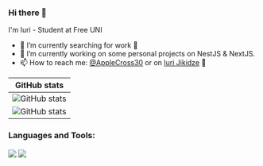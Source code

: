 ### Hi there 👋

<!--
**ijiki16/ijiki16** is a ✨ _special_ ✨ repository because its `README.md` (this file) appears on your GitHub profile.

Here are some ideas to get you started:

- 🔭 I’m currently working on ...
- 🌱 I’m currently learning ...
- 👯 I’m looking to collaborate on ...
- 🤔 I’m looking for help with ...
- 💬 Ask me about ...
- 😄 Pronouns: ...
- ⚡ Fun fact: ...
-->

I'm Iuri - Student at Free UNI

- 🔭  I’m currently searching for work 👀
- 🌱  I’m currently working on some personal projects on NestJS & NextJS.
- 📫  How to reach me: [@AppleCross30](https://twitter.com/AppleCross30) or on [Iuri Jikidze](mailto:iuri.jikidze@gmail.com?subject=[GitHub]) 📩

|           GitHub stats        |
| :---------------------------: |
| ![GitHub stats](https://github-readme-stats.vercel.app/api?username=ijiki16&show_icons=true&hide_border=true&theme=merko&count_private=true)  |
| ![GitHub stats](https://github-readme-stats.vercel.app/api/top-langs/?username=ijiki16&show_icons=true&hide_border=true&layout=compact&card_width=440&langs_count=6&theme=merko&count_private=true)  |

### Languages and Tools:

<a href="https://code.visualstudio.com" target="blank"><img align="center" src="https://img.shields.io/badge/vs code%20-%2300599C.svg?&style=for-the-badge&logo=visual-studio-code&logoColor=white" /></a> 
<a href="https://git-scm.com/" target="blank"><img align="center" src="https://img.shields.io/badge/git%20-%2300599C.svg?&style=for-the-badge&color=white&logo=git" /></a> 


